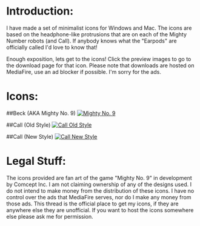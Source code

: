 Introduction:
=============

I have made a set of minimalist icons for Windows and Mac. 
The icons are based on the headphone-like protrusions that are on each of the Mighty Number robots (and Call). 
If anybody knows what the "Earpods" are officially called I'd love to know that!

Enough exposition, lets get to the icons!
Click the preview images to go to the download page for that icon.
Please note that downloads are hosted on MediaFire, use an ad blocker if possible.
I'm sorry for the ads.

Icons:
======

##Beck (AKA Mighty No. 9)
[![Mighty No. 9](http://i.imgur.com/rIoEakc.png)](http://www.mediafire.com/download/0vjp89zd60fs4vp/MightyNo9.ico)

##Call (Old Style)
[![Call Old Style](http://i.imgur.com/dtXDocy.png)](http://www.mediafire.com/download/itrddtfv057t9sv/CallOld.ico)

##Call (New Style)
[![Call New Style](http://i.imgur.com/QITyhNR.png)](http://www.mediafire.com/download/gjc2r8119o72ecs/CallNew.ico)

Legal Stuff:
============

The icons provided are fan art of the game "Mighty No. 9" in development by Comcept Inc.
I am not claiming ownership of any of the designs used.
I do not intend to make money from the distribution of these icons.
I have no control over the ads that MediaFire serves, nor do I make any money from those ads.
This thread is the official place to get my icons, if they are anywhere else they are unofficial.
If you want to host the icons somewhere else please ask me for permission.